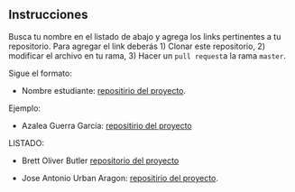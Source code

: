 ## Instrucciones

Busca tu nombre en el listado de abajo y agrega los links pertinentes a tu repositorio. Para agregar el link deberás 1) Clonar este repositorio, 2) modificar el archivo en tu rama, 3) Hacer un `pull request`a la rama `master`.


Sigue el formato:

* Nombre estudiante: [repositirio del proyecto]().

Ejemplo:

* Azalea Guerra García: [repositirio del proyecto](https://github.com/AzaleaGuerra/TareasBioinfRerpo/ProyectoUnidad5_TUSINICIALES)


LISTADO:


* Brett Oliver Butler [repositorio del proyecto](https://github.com/redgcko7/Tareas_BioinfRepro2019_BB/tree/master/ProyectoUnidad5_BOB)

* Jose Antonio Urban Aragon: [repositirio del proyecto](https://github.com/tono2204/Tareas_BioinfRepro2019_JAUA/tree/master/ProyectoUnidad5_JAUA).
